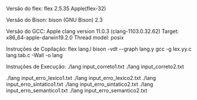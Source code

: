Versão do flex:
flex 2.5.35 Apple(flex-32)

Versão do Bison:
bison (GNU Bison) 2.3

Versão do GCC:
Apple clang version 11.0.3 (clang-1103.0.32.62)
Target: x86_64-apple-darwin19.2.0
Thread model: posix

Instruções de Copilação:
flex lang.l
bison -vdt --graph lang.y
gcc -g lex.yy.c lang.tab.c -Wall -o lang

Instruções de Execução:
./lang input_correto1.txt
./lang input_correto2.txt

./lang input_erro_lexico1.txt
./lang input_erro_lexico2.txt
./lang input_erro_sintatico1.txt
./lang input_erro_sintatico2.txt
./lang input_erro_semantico1.txt
./lang input_erro_semantico2.txt
